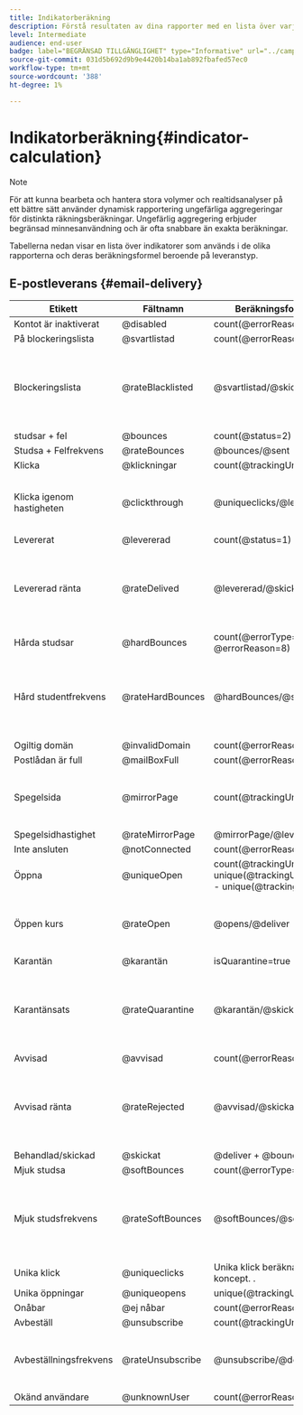 ```yaml
---
title: Indikatorberäkning
description: Förstå resultaten av dina rapporter med en lista över varje metrisk formel.
level: Intermediate
audience: end-user
badge: label="BEGRÄNSAD TILLGÄNGLIGHET" type="Informative" url="../campaign-standard-migration-home.md" tooltip="Begränsat till användare som migrerats till Campaign Standarden"
source-git-commit: 031d5b692d9b9e4420b14ba1ab892fbafed57ec0
workflow-type: tm+mt
source-wordcount: '388'
ht-degree: 1%

---
```


# Indikatorberäkning{#indicator-calculation}

>[!NOTE]
>
>För att kunna bearbeta och hantera stora volymer och realtidsanalyser på ett bättre sätt använder dynamisk rapportering ungefärliga aggregeringar för distinkta räkningsberäkningar. Ungefärlig aggregering erbjuder begränsad minnesanvändning och är ofta snabbare än exakta beräkningar.

Tabellerna nedan visar en lista över indikatorer som används i de olika rapporterna och deras beräkningsformel beroende på leveranstyp.

## E-postleverans {#email-delivery}

<table> 
 <thead> 
  <tr> 
   <th> <strong>Etikett</strong> <br/> </th> 
   <th> <strong>Fältnamn</strong> <br/> </th> 
   <th> <strong>Beräkningsformel för indikator</strong> <br/> </th> 
   <th> <strong>Kommentar</strong><br/> </th> 
  </tr> 
 </thead> 
 <tbody> 
  <tr> 
   <td> Kontot är inaktiverat<br/> </td> 
   <td> @disabled<br/> </td> 
   <td> count(@errorReason=4)<br/> </td> 
   <td> </td> 
  </tr> 
  <tr> 
   <td> På blockeringslista<br/> </td> 
   <td> @svartlistad<br/> </td> 
   <td> count(@errorReason=8, @errorType=2)<br/> </td> 
   <td> </td> 
  </tr> 
  <tr> 
   <td> Blockeringslista<br/> </td> 
   <td> @rateBlacklisted<br/> </td> 
   <td> @svartlistad/@skickad<br/> </td> 
   <td> Nämnaren för tariffberäkning baseras på antalet skickade (Levererade + studsar).<br/> </td> 
  </tr> 
  <tr> 
   <td> studsar + fel<br/> </td> 
   <td> @bounces<br/> </td> 
   <td> count(@status=2)<br/> </td> 
   <td> </td> 
  </tr> 
  <tr> 
   <td> Studsa + Felfrekvens<br/> </td> 
   <td> @rateBounces<br/> </td> 
   <td> @bounces/@sent<br/> </td> 
   <td> </td> 
  </tr> 
  <tr> 
   <td> Klicka<br/> </td> 
   <td> @klickningar<br/> </td> 
   <td> count(@trackingUrlType=1, 10 eller 11)<br/> </td> 
   <td> </td> 
  </tr> 
  <tr> 
   <td> Klicka igenom hastigheten<br/> </td> 
   <td> @clickthrough<br/> </td> 
   <td> @uniqueclicks/@levererad<br/> </td> 
   <td> Nämnaren för tariffberäkning baseras endast på Levererad.<br/> </td> 
  </tr> 
  <tr> 
   <td> Levererat<br/> </td> 
   <td> @levererad<br/> </td> 
   <td> count(@status=1)<br/> </td> 
   <td> </td> 
  </tr> 
  <tr> 
   <td> Levererad ränta<br/> </td> 
   <td> @rateDelived<br/> </td> 
   <td> @levererad/@skickad<br/> </td> 
   <td> Nämnaren för tariffberäkning baseras på antalet skickade (Levererade + studsar).<br/> </td> 
  </tr> 
  <tr> 
   <td> Hårda studsar<br/> </td> 
   <td> @hardBounces<br/> </td> 
   <td> count(@errorType=2 OCH @errorReason=8)<br/> </td> 
   <td> </td> 
  </tr> 
  <tr> 
   <td> Hård studentfrekvens<br/> </td> 
   <td> @rateHardBounces<br/> </td> 
   <td> @hardBounces/@sent<br/> </td> 
   <td> Nämnaren för tariffberäkning baseras på antalet skickade (Levererade + studsar).<br/> </td> 
  </tr> 
  <tr> 
   <td> Ogiltig domän<br/> </td> 
   <td> @invalidDomain<br/> </td> 
   <td> count(@errorReason=2)<br/> </td> 
   <td> </td> 
  </tr> 
  <tr> 
   <td> Postlådan är full<br/> </td> 
   <td> @mailBoxFull<br/> </td> 
   <td> count(@errorReason=5)<br/> </td> 
   <td> </td> 
  </tr> 
  <tr> 
   <td> Spegelsida<br/> </td> 
   <td> @mirrorPage<br/> </td> 
   <td> count(@trackingUrlType=6)<br/> </td> 
   <td> Nämnaren för tariffberäkning baseras endast på Levererad.<br/> </td> 
  </tr> 
  <tr> 
   <td> Spegelsidhastighet<br/> </td> 
   <td> @rateMirrorPage<br/> </td> 
   <td> @mirrorPage/@levererad<br/> </td> 
   <td> </td> 
  </tr> 
  <tr> 
   <td> Inte ansluten<br/> </td> 
   <td> @notConnected<br/> </td> 
   <td> count(@errorReason=6)<br/> </td> 
   <td> </td> 
  </tr> 
  <tr> 
   <td> Öppna<br/> </td> 
   <td> @uniqueOpen<br/> </td> 
   <td> count(@trackingUrlType=2 + unique(@trackingUrlType=1,2,3,6,10,11) - unique(@trackingUrlType=2))<br/> </td> 
   <td> </td> 
  </tr> 
  <tr> 
   <td> Öppen kurs<br/> </td> 
   <td> @rateOpen<br/> </td> 
   <td> @opens/@deliver<br/> </td> 
   <td> Nämnaren för tariffberäkning baseras endast på Levererad.<br/> </td> 
  </tr> 
  <tr> 
   <td> Karantän<br/> </td> 
   <td> @karantän<br/> </td> 
   <td> isQuarantine=true<br/> </td> 
   <td> </td> 
  </tr> 
  <tr> 
   <td> Karantänsats<br/> </td> 
   <td> @rateQuarantine<br/> </td> 
   <td> @karantän/@skickad<br/> </td> 
   <td> Nämnaren för tariffberäkning baseras på antalet skickade (Levererade + studsar).<br/> </td> 
  </tr>
  <tr> 
   <td> Avvisad<br/> </td> 
   <td> @avvisad<br/> </td> 
   <td> count(@errorReason=20, @errorType=2)<br/> </td> 
   <td> </td> 
  </tr> 
  <tr> 
   <td> Avvisad ränta<br/> </td> 
   <td> @rateRejected<br/> </td> 
   <td> @avvisad/@skickad<br/> </td> 
   <td> Nämnaren för tariffberäkning baseras på antalet skickade (Levererade + studsar).<br/> </td> 
  </tr> 
  <tr> 
   <td> Behandlad/skickad<br/> </td> 
   <td> @skickat<br/> </td> 
   <td> @deliver + @bounces<br/> </td> 
   <td> </td> 
  </tr> 
  <tr> 
   <td> Mjuk studsa<br/> </td> 
   <td> @softBounces<br/> </td> 
   <td> count(@errorType=1)<br/> </td> 
   <td> </td> 
  </tr> 
  <tr> 
   <td> Mjuk studsfrekvens<br/> </td> 
   <td> @rateSoftBounces<br/> </td> 
   <td> @softBounces/@sent<br/> </td> 
   <td> Nämnaren för tariffberäkning baseras på antalet skickade (Levererade + studsar).<br/> </td> 
  </tr> 
  <tr> 
   <td> Unika klick<br/> </td> 
   <td> @uniqueclicks<br/> </td> 
   <td> Unika klick beräknas med ThetaSketch-koncept. </a>.<br/> </td> 
   <td> </td> 
  </tr> 
  <tr> 
   <td> Unika öppningar<br/> </td> 
   <td> @uniqueopens<br/> </td> 
   <td> unique(@trackingUrlType=1,2,3,6,10,11)<br/> </td> 
   <td> </td> 
  </tr> 
  <tr> 
   <td> Onåbar <br/> </td> 
   <td> @ej nåbar<br/> </td> 
   <td> count(@errorReason=3)<br/> </td> 
   <td> </td> 
  </tr> 
  <tr> 
   <td> Avbeställ<br/> </td> 
   <td> @unsubscribe<br/> </td> 
   <td> count(@trackingUrlType=3)<br/> </td> 
   <td> </td> 
  </tr> 
  <tr> 
   <td> Avbeställningsfrekvens<br/> </td> 
   <td> @rateUnsubscribe<br/> </td> 
   <td> @unsubscribe/@deliver<br/> </td> 
   <td> Nämnaren för tariffberäkning baseras endast på Levererad.<br/> </td> 
  </tr> 
  <tr> 
   <td> Okänd användare<br/> </td> 
   <td> @unknownUser<br/> </td> 
   <td> count(@errorReason=1)<br/> </td> 
   <td> </td> 
  </tr> 
 </tbody> 
</table>

<!--
## Push notification delivery {#push-notification-delivery}

<table> 
 <thead> 
  <tr> 
   <th> <strong>Label</strong> <br/> </th> 
   <th> <strong>Field name</strong> <br/> </th> 
   <th> <strong>Indicator calculation formula</strong> <br/> </th> 
  </tr> 
 </thead> 
 <tbody> 
  <tr> 
   <td> Processed/sent<br/> </td> 
   <td> @sent<br/> </td> 
   <td> @count(status=sent)<br/> </td> 
  </tr> 
  <tr> 
   <td> Delivered<br/> </td> 
   <td> @delivered<br/> </td> 
   <td> @count(status=delivered)<br/> </td> 
  </tr> 
  <tr> 
   <td> Delivered rate<br/> </td> 
   <td> @rateDelivered<br/> </td> 
   <td> (@delivered/@sent)*100<br/> </td> 
  </tr> 
  <tr> 
   <td> Bounce + Error rate<br/> </td> 
   <td> @rateBounces<br/> </td> 
   <td> (@delivered/@sent)*100<br/> </td> 
  </tr> 
  <tr> 
   <td> Open<br/> </td> 
   <td> @opens<br/> </td> 
   <td> @count(status=open)<br/> </td> 
  </tr> 
  <tr> 
   <td> Open rate<br/> </td> 
   <td> @rateOpens<br/> </td> 
   <td> (@opens/@delivered)*100<br/> </td> 
  </tr> 
  <tr> 
   <td> Unique opens<br/> </td> 
   <td> @uniqueopens<br/> </td> 
   <td> Unique opens is calculated using ThetaSketch concepts of unique RecipientIds.<br/> </td> 
  </tr> 
  <tr> 
   <td> Impressions<br/> </td> 
   <td> @impressions<br/> </td> 
   <td> @count(status=delivered)<br/> </td> 
  </tr> 
  <tr> 
   <td> Unique impressions<br/> </td> 
   <td> @uniqueimpressions<br/> </td> 
   <td> @unique(@count(status=view))<br/> </td> 
  </tr> 
  <tr> 
   <td> Click<br/> </td> 
   <td> @clicks<br/> </td> 
   <td> @count(status=interact)<br/> </td> 
  </tr> 
  <tr> 
   <td> Unique clicks<br/> </td> 
   <td> @uniqueclicks<br/> </td> 
   <td> Unique clicks is calculated using ThetaSketch concepts.<br/> </td> 
  </tr> 
  <tr> 
   <td> Click through rate<br/> </td> 
   <td> @clickthrough<br/> </td> 
   <td> (@interact/@delivered)*100<br/> </td> 
  </tr> 
 </tbody> 
</table>

## In-App delivery {#in-app-delivery}

<table> 
 <thead> 
  <tr> 
   <th> <strong>Label</strong> <br/> </th> 
   <th> <strong>Field name</strong> <br/> </th> 
   <th> <strong>Indicator calculation formula</strong> <br/> </th> 
   <th> <strong>Comments</strong><br/> </th> 
  </tr> 
 </thead> 
 <tbody> 
  <tr> 
   <td> Processed/sent<br/> </td> 
   <td> @sent<br/> </td> 
   <td> @count(status=sent)<br/> </td> 
   <td> sent=delivered<br/> </td> 
  </tr> 
  <tr> 
   <td> Delivered<br/> </td> 
   <td> @delivered<br/> </td> 
   <td> @count(status=delivered)<br/> </td> 
   <td> delivered=sent<br/> </td> 
  </tr> 
  <tr> 
   <td> Impressions<br/> </td> 
   <td> @impressions<br/> </td> 
   <td> @count(status=view) or @count(status=button 1 click + button 2 click + dismissals)<br/> </td> 
   <td> </td> 
  </tr> 
  <tr> 
   <td> Unique impressions<br/> </td> 
   <td> @uniqueimpressions<br/> </td> 
   <td> @unique(@count(status=view))<br/> </td> 
   <td> For <span class="uicontrol">Target users based on their Campaign profile (inAppProfile)</span> template, user = Recipient Id.<br/> For <span class="uicontrol">Target all users of a Mobile app (inAppBroadcast)</span> and <span class="uicontrol">Target users based on their Mobile profile (inApp)</span> templates, user = MC Id or equivalent that represents a unique combination of user, mobile app and device.<br/> </td> 
  </tr> 
  <tr> 
   <td> In-App clicks <br/> </td> 
   <td> @inappclicks<br/> </td> 
   <td> @count (status=click)<br/> </td> 
   <td> </td> 
  </tr> 
  <tr> 
   <td> Unique In-App clicks<br/> </td> 
   <td> @uniqueinapp<br/> </td> 
   <td> @unique(@count (status=clicks))<br/> </td> 
   <td> For <span class="uicontrol">Target users based on their Campaign profile (inAppProfile)</span> template, user = Recipient Id.<br/> For <span class="uicontrol">Target all users of a Mobile app (inAppBroadcast)</span> and <span class="uicontrol">Target users based on their Mobile profile (inApp)</span> templates, user = MC Id or equivalent that represents a unique combination of user, mobile app and device.<br/> </td> 
  </tr> 
  <tr> 
   <td> In-App click through rate<br/> </td> 
   <td> @inappclickthrough<br/> </td> 
   <td> Total clicks on Button 1 or Button 2/total impressions*100<br/> </td> 
   <td> </td> 
  </tr> 
  <tr> 
   <td> In-App dismissal<br/> </td> 
   <td> @dismissal<br/> </td> 
   <td> @count (status=close)<br/> </td> 
   <td> </td> 
  </tr> 
  <tr> 
   <td> Unique In-App dismissals<br/> </td> 
   <td> @uniquedismissal<br/> </td> 
   <td> @unique(@count (status=close))<br/> </td> 
   <td> For <span class="uicontrol">Target users based on their Campaign profile (inAppProfile)</span> template, user = Recipient Id.<br/> For <span class="uicontrol">Target all users of a Mobile app (inAppBroadcast)</span> and <span class="uicontrol">Target users based on their Mobile profile (inApp)</span> templates, user = MC Id or equivalent that represents a unique combination of user, mobile app and device.<br/> </td> 
  </tr> 
  <tr> 
   <td> In-App dismissal rate<br/> </td> 
   <td> @dismissalrate<br/> </td> 
   <td> Total close/total impressions*100<br/> </td> 
   <td> </td> 
  </tr> 
 </tbody> 
</table>
-->